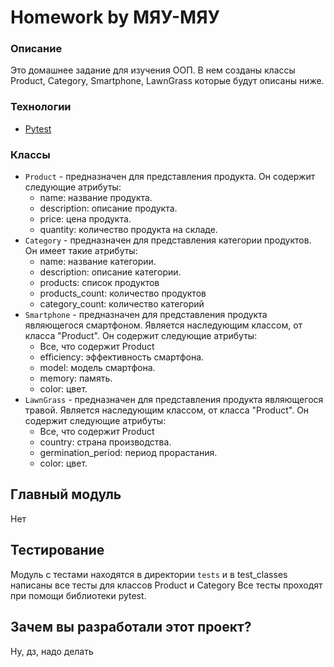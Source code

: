 # Homework by МЯУ-МЯУ
### Описание
Это домашнее задание для изучения ООП.
В нем созданы классы Product, Category, Smartphone, LawnGrass которые будут описаны ниже.

### Технологии
- [Pytest](https://docs.pytest.org/en/stable/contents.html)


### Классы
- `Product` - предназначен для представления продукта. Он содержит следующие атрибуты:
     - name: название продукта.
     - description: описание продукта.
     - price: цена продукта.
     - quantity: количество продукта на складе.
- `Category` - предназначен для представления категории продуктов. Он имеет такие атрибуты:
     - name: название категории.
     - description: описание категории.
     - products: список продуктов
     - products_count: количество продуктов
     - category_count: количество категорий
- `Smartphone` - предназначен для представления продукта являющегося смартфоном. Является наследующим классом, от класса "Product". Он содержит следующие атрибуты:
    - Все, что содержит Product
    - efficiency: эффективность смартфона.
    - model: модель смартфона.
    - memory: память.
    - color: цвет.
- `LawnGrass` - предназначен для представления продукта являющегося травой. Является наследующим классом, от класса "Product". Он содержит следующие атрибуты:
    - Все, что содержит Product
    - country: страна производства.
    - germination_period: период прорастания.
    - color: цвет.


## Главный модуль
Нет


## Тестирование
Модуль с тестами находятся в директории `tests` и в test_classes написаны все тесты для классов Product и Category
Все тесты проходят при помощи библиотеки pytest.

## Зачем вы разработали этот проект?
Ну, дз, надо делать